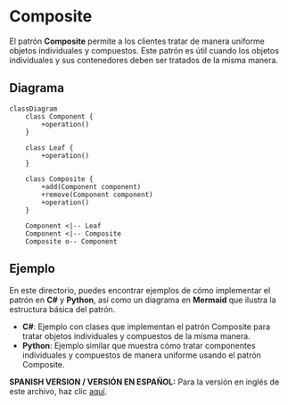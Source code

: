 
# Composite

El patrón **Composite** permite a los clientes tratar de manera uniforme objetos individuales y compuestos. Este patrón es útil cuando los objetos individuales y sus contenedores deben ser tratados de la misma manera.

## Diagrama

```mermaid
classDiagram
    class Component {
        +operation()
    }

    class Leaf {
        +operation()
    }

    class Composite {
        +add(Component component)
        +remove(Component component)
        +operation()
    }

    Component <|-- Leaf
    Component <|-- Composite
    Composite o-- Component
```

## Ejemplo

En este directorio, puedes encontrar ejemplos de cómo implementar el patrón en **C#** y **Python**, así como un diagrama en **Mermaid** que ilustra la estructura básica del patrón.

- **C#**: Ejemplo con clases que implementan el patrón Composite para tratar objetos individuales y compuestos de la misma manera.
- **Python**: Ejemplo similar que muestra cómo tratar componentes individuales y compuestos de manera uniforme usando el patrón Composite.

**SPANISH VERSION / VERSIÓN EN ESPAÑOL:** Para la versión en inglés de este archivo, haz clic [aquí](README.md).
